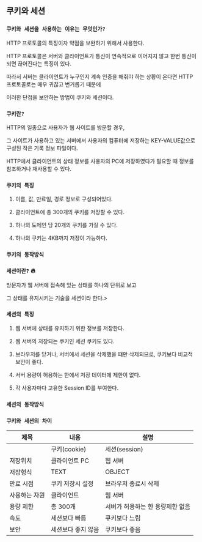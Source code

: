 ## 쿠키와 세션

### `쿠키와 세션을 사용하는 이유는 무엇인가?`

HTTP 프로토콜의 특징이자 약점을 보완하기 위해서 사용한다.

HTTP 프로토콜은 서버와 클라이언트가 통신이 연속적으로 이어지지 않고 한번 통신이 되면 끊어진다는 특징이 있다.

따라서 서버는 클라이언트가 누구인지 계속 인증을 해줘야 하는 상황이 온다면 HTTP 프로토콜로는 매우 귀찮고 번거롭기 때문에

이러한 단점을 보안하는 방법이 쿠키와 세션이다.

### `쿠키란?`

HTTP의 일종으로 사용자가 웹 사이트를 방문할 경우,

그 사이트가 사용하고 있는 서버에서 사용자의 컴퓨터에 저장하는 KEY-VALUE값으로 구성된 작은 기록 정보 파일이다.

HTTP에서 클라이언트의 상태 정보를 사용자의 PC에 저장하였다가 필요할 때 정보를 참조하거나 재사용할 수 있다.

### `쿠키의 특징`

1. 이름, 값, 만료일, 경로 정보로 구성되어있다.

2. 클라이언트에 총 300개의 쿠키를 저장할 수 있다.

3. 하나의 도메인 당 20개의 쿠키를 가질 수 있다.

4. 하나의 쿠키는 4KB까지 저장이 가능하다.

### `쿠키의 동작방식`



### `세션이란?` 🔥

방문자가 웹 서버에 접속해 있는 상태를 하나의 단위로 보고

그 상태를 유지시키는 기술을 세션이라 한다.>

### `세션의 특징`

1. 웹 서버에 상태를 유지하기 위한 정보를 저장한다.

2. 웹 서버의 저장되는 쿠키인 세션 쿠키도 있다.

3. 브라우저를 닫거나, 서버에서 세션을 삭제했을 떄만 삭제되므로, 쿠키보다 비교적 보안이 좋다.

4. 서버 용량이 허용하는 한에서 저장 데이터에 제한이 없다.

5. 각 사용자마다 고유한 Session ID를 부여한다.

### `세션의 동작방식`



### `쿠키와 세션의 차이`

|제목|내용|설명|
|------|---|---|
||쿠키(cookie)|세션(session)|
|저장위치|클라이언트 PC|웹 서버|
|저장형식|TEXT|OBJECT|
|만료 시점|쿠키 저장시 설정|브라우저 종료시 삭제|
|사용하는 자원|클라이언트|웹 서버|
|용량 제한|총 300개|서버가 허용하는 한 용량제한 없음|
|속도|세션보다 빠름|쿠키보다 느림|
|보안|세션보다 좋지 않음|쿠키보다 좋음|
